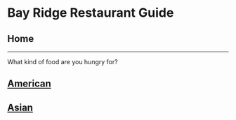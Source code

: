 # Bay Ridge Restaurant Guide
## Home
---
What kind of food are you hungry for?
## [American](american/american.md)
## [Asian](american.american.md)
